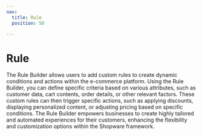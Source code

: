 ```yaml
---
nav:
  title: Rule
  position: 50

---
```


# Rule

The Rule Builder allows users to add custom rules to create dynamic conditions and actions within the e-commerce platform. Using the Rule Builder, you can define specific criteria based on various attributes, such as customer data, cart contents, order details, or other relevant factors. These custom rules can then trigger specific actions, such as applying discounts, displaying personalized content, or adjusting pricing based on specific conditions. The Rule Builder empowers businesses to create highly tailored and automated experiences for their customers, enhancing the flexibility and customization options within the Shopware framework.
